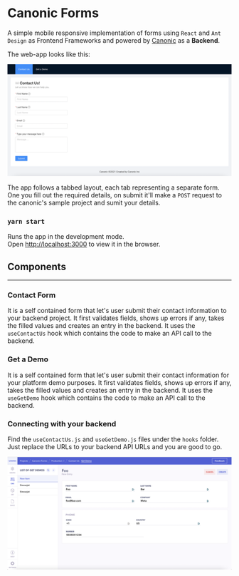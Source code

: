 # Canonic Forms

A simple mobile responsive implementation of forms using `React` and `Ant Design` as Frontend Frameworks and powered by [Canonic](https://canonic.dev/) as a **Backend**.

The web-app looks like this:

![Screenshot](./screenshots/canonic-forms.png)

The app follows a tabbed layout, each tab representing a separate form. One you fill out the required details, on submit it'll make a `POST` request to the canonic's sample project and sumit your details.

### `yarn start`

Runs the app in the development mode.\
Open [http://localhost:3000](http://localhost:3000) to view it in the browser.

## Components

---

### Contact Form

It is a self contained form that let's user submit their contact information to your backend project. It first validates fields, shows up errors if any, takes the filled values and creates an entry in the backend. It uses the `useContactUs` hook which contains the code to make an API call to the backend.

### Get a Demo

It is a self contained form that let's user submit their contact information for your platform demo purposes. It first validates fields, shows up errors if any, takes the filled values and creates an entry in the backend. It uses the `useGetDemo` hook which contains the code to make an API call to the backend.

### Connecting with your backend

Find the `useContactUs.js` and `useGetDemo.js` files under the `hooks` folder. Just replace the URLs to your backend API URLs and you are good to go.

![Screenshot](./screenshots/entry.png)
